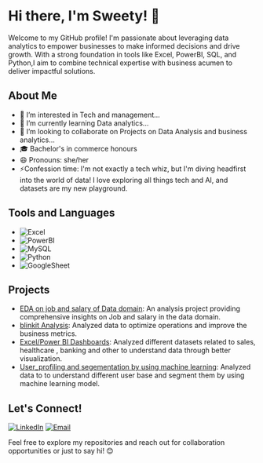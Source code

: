 # Hi there, I'm Sweety! 👋
Welcome to my GitHub profile! I'm passionate about leveraging data analytics to empower businesses to make informed decisions and drive growth. With a strong foundation in tools like Excel, PowerBI, SQL, and Python,I aim to combine technical expertise with business acumen to deliver impactful solutions.

## About Me
- 👀 I’m interested in Tech and management...
- 🌱 I’m currently learning Data analytics...
- 💞️ I’m looking to collaborate on Projects on Data Analysis and business analytics...
- 🎓 Bachelor's in commerce honours
- 😄 Pronouns: she/her
- ⚡Confession time: I'm not exactly a tech whiz, but I'm diving headfirst into the world of data!  I love exploring all things tech and AI, and datasets are my new playground.


## Tools and Languages

- ![Excel](https://img.shields.io/badge/-Excel-217346?style=flat-square&logo=microsoft-excel&logoColor=white)
- ![PowerBI](https://img.shields.io/badge/-PowerBI-F2C811?style=flat-square&logo=powerbi&logoColor=black)
- ![MySQL](https://img.shields.io/badge/-MySQL-4479A1?style=flat-square&logo=mysql&logoColor=white)
- ![Python](https://img.shields.io/badge/-Python-3776AB?style=flat-square&logo=python&logoColor=white)
- ![GoogleSheet](https://img.shields.io/badge/-GoogleSheets-217346?style=flat-square&logo=python&logoColor=white)


## Projects

- [EDA on job and salary of Data domain](https://github.com/sweety0423/Internship-VigorCouncil-DataAnalytics/blob/main/project01/project%2001.ipynb): An analysis project providing comprehensive insights on Job and salary in the data domain.
- [blinkit Analysis](https://github.com/sweety0423/Blinkit_Dashbaord/blob/main/BlinkIT%20Grocery%20Data%20Excel.xlsx): Analyzed data to optimize operations and improve the business metrics.
- [Excel/Power BI Dashboards](https://github.com/sweety0423/Internship-VigorCouncil-DataAnalytics/blob/main/project%2002/Project02_FINAL_REPORT_SWEETY.pdf): Analyzed different datasets related to sales, healthcare , banking and other to understand data through better visualization.
- [User_profiling and segementation by using machine learning](https://github.com/sweety0423/Internship-VigorCouncil-DataAnalytics/blob/main/Project%203/user-profiling-and-segmentation-using-ml.ipynb): Analyzed data to to understand different user base and segment them by using machine learning model.
## Let's Connect!

[![LinkedIn](https://img.shields.io/badge/-LinkedIn-0077B5?style=flat-square&logo=linkedin&logoColor=white)](https://www.linkedin.com/in/sweetysharma04/)
[![Email](https://img.shields.io/badge/-Email-D14836?style=flat-square&logo=gmail&logoColor=white)](mailto:0423sweety@gmail.com)

Feel free to explore my repositories and reach out for collaboration opportunities or just to say hi! 😊
